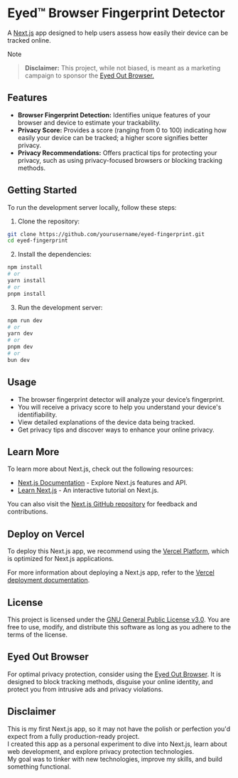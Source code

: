 # Eyed™ Browser Fingerprint Detector

A [Next.js](https://nextjs.org) app designed to help users assess how easily their device can be tracked online. 

> [!NOTE]

> **Disclaimer:** This project, while not biased, is meant as a marketing campaign to sponsor the [Eyed Out Browser.](https://apps.apple.com/app/eyed-out-private-web-browser/id6475011990)


## Features

- **Browser Fingerprint Detection:** Identifies unique features of your browser and device to estimate your trackability.
- **Privacy Score:** Provides a score (ranging from 0 to 100) indicating how easily your device can be tracked; a higher score signifies better privacy.
- **Privacy Recommendations:** Offers practical tips for protecting your privacy, such as using privacy-focused browsers or blocking tracking methods.

## Getting Started

To run the development server locally, follow these steps:

1. Clone the repository:

```bash
git clone https://github.com/yourusername/eyed-fingerprint.git
cd eyed-fingerprint
```

2. Install the dependencies:

```bash
npm install
# or
yarn install
# or
pnpm install
```

3. Run the development server:

```bash
npm run dev
# or
yarn dev
# or
pnpm dev
# or
bun dev
```

## Usage

- The browser fingerprint detector will analyze your device’s fingerprint.
- You will receive a privacy score to help you understand your device's identifiability.
- View detailed explanations of the device data being tracked.
- Get privacy tips and discover ways to enhance your online privacy.


## Learn More

To learn more about Next.js, check out the following resources:

- [Next.js Documentation](https://nextjs.org/docs) - Explore Next.js features and API.
- [Learn Next.js](https://nextjs.org/learn) - An interactive tutorial on Next.js.

You can also visit the [Next.js GitHub repository](https://github.com/vercel/next.js) for feedback and contributions.


## Deploy on Vercel

To deploy this Next.js app, we recommend using the [Vercel Platform](https://vercel.com), which is optimized for Next.js applications.

For more information about deploying a Next.js app, refer to the [Vercel deployment documentation](https://nextjs.org/docs/app/building-your-application/deploying).


## License

This project is licensed under the [GNU General Public License v3.0](https://www.gnu.org/licenses/gpl-3.0.html). You are free to use, modify, and distribute this software as long as you adhere to the terms of the license.

## Eyed Out Browser

For optimal privacy protection, consider using the [Eyed Out Browser](https://eyed.to). It is designed to block tracking methods, disguise your online identity, and protect you from intrusive ads and privacy violations.

## Disclaimer

This is my first Next.js app, so it may not have the polish or perfection you'd expect from a fully production-ready project.\
I created this app as a personal experiment to dive into Next.js, learn about web development, and explore privacy protection technologies.\
My goal was to tinker with new technologies, improve my skills, and build something functional. 


